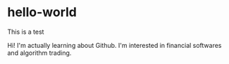 # hello-world
This is a test

Hi! I'm actually learning about Github. I'm interested in financial softwares and algorithm trading.


